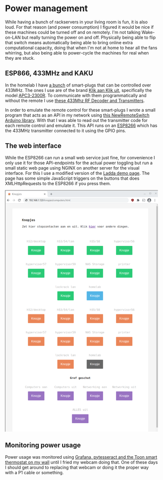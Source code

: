 # Power management

While having a bunch of rackservers in your living room is fun, it is also loud. For that reason (and power consumption) I figured it would be nice if these machines could be turned off and on remotely. I'm not talking Wake-on-LAN but really turning the power on and off. Physically being able to flip that switch means automatically being able to bring online extra computational capacity, doing that when I'm not at home to hear all the fans whirring, but also being able to power-cycle the machines for real when they are stuck.

## ESP866, 433MHz and KAKU

In the homelab I have [a bunch](https://twitter.com/vdloo_/status/1236939364229353472) of smart-plugs that can be controlled over 433MHz. The ones I use are of the brand [Klik aan Klik uit](https://klikaanklikuit.nl/), specifically the model [APC3-2300R](https://tweakers.net/pricewatch/1225973/klikaanklikuit-apc3-2300r.html). To communicate with them programmatically and without the remote I use [these 433Mhz RF Decoder and Transmitters](https://www.banggood.com/Geekcreit-433Mhz-RF-Decoder-Transmitter-With-Receiver-Module-Kit-For-ARM-MCU-Wireless-Geekcreit-for-Arduino-products-that-work-with-official-Arduino-boards-p-74102.html).

In order to emulate the remote control for these smart-plugs I wrote a small program that acts as an API in my network using [this NewRemoteSwitch Arduino library](https://github.com/1technophile/NewRemoteSwitch). With that I was able to read out the transmitter code for each remote control and emulate it. This API runs on an [ESP8266](https://en.wikipedia.org/wiki/ESP8266) which has the 433MHz transmitter connected to it using the GPIO pins.

## The web interface

While the ESP8266 can run a small web service just fine, for convenience I only use it for those API-endpoints for the actual power toggling but run a small static web page using NGINX on another server for the visual interface. For this I use a modified version of the [Ladda demo page](https://lab.hakim.se/ladda/). The page has some simple JavaScript triggers on the buttons that does XMLHttpRequests to the ESP8266 if you press them.

![knopjes](https://raw.githubusercontent.com/vdloo/homelabmanager/main/Documentation/images/knopjes.png)

## Monitoring power usage

Power usage was monitored using [Grafana, pytesseract and the Toon smart thermostat on my wall](https://twitter.com/vdloo_/status/1225327597363613698) until I fried my webcam doing that. One of these days I should get around to replacing that webcam or doing it the proper way with a P1 cable or something.
